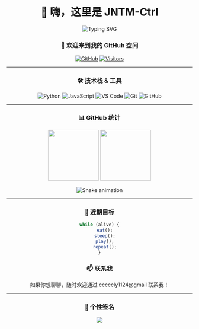 <div align="center">
    
# 👋 嗨，这里是 JNTM-Ctrl

<img src="https://readme-typing-svg.herokuapp.com?font=Fira+Code&pause=1000&color=F7D433&center=true&vCenter=true&repeat=false&width=435&lines=这是一个神秘的地方..................🤓" alt="Typing SVG" />

</div>

<div align="center">
    
### 🌈 欢迎来到我的 GitHub 空间
    
[![GitHub](https://img.shields.io/badge/GitHub-JNTM--Ctrl-2196f3?style=flat-square&logo=github)](https://github.com/JNTM-Ctrl)
[![Visitors](https://visitor-badge.laobi.icu/badge?page_id=JNTM-Ctrl.JNTM-Ctrl)](https://github.com/JNTM-Ctrl)

</div>

---

<div align="center">

### 🛠️ 技术栈 & 工具

![Python](https://img.shields.io/badge/-Python-black?style=flat-square&logo=Python)
![JavaScript](https://img.shields.io/badge/-JavaScript-black?style=flat-square&logo=javascript)
![VS Code](https://img.shields.io/badge/-VS%20Code-007ACC?style=flat-square&logo=visual-studio-code)
![Git](https://img.shields.io/badge/-Git-black?style=flat-square&logo=git)
![GitHub](https://img.shields.io/badge/-GitHub-181717?style=flat-square&logo=github)

</div>

---

<div align="center">
    
### 📊 GitHub 统计

<img height="137px" src="https://github-readme-stats.vercel.app/api?username=JNTM-Ctrl&hide_title=true&hide_border=true&show_icons=true&include_all_commits=true&line_height=21&bg_color=0,EC6C6C,FFD479,FFFC79,73FA79&theme=graywhite&locale=cn" />
    
<img height="137px" src="https://github-readme-stats.vercel.app/api/top-langs/?username=JNTM-Ctrl&hide_title=true&hide_border=true&layout=compact&bg_color=0,73FA79,73FDFF,D783FF&theme=graywhite&locale=cn" />

![Snake animation](https://pub-0c82081a29ed4f04a745cea34d00357b.r2.dev/clydsg666.svg)

</div>

---

<div align="center">

### 🎯 近期目标

```javascript
while (alive) {
    eat();
    sleep();
    play();
    repeat();
}
```

### 📫 联系我

如果你想聊聊，随时欢迎通过 cccccly1124@gmail 联系我！

</div>

---

<div align="center">

### 🎨 个性签名

<img src="https://quotes-github-readme.vercel.app/api?type=horizontal&theme=radical&quote=别看了没东西🤪🤪🤪🥵🥵" />

</div>
